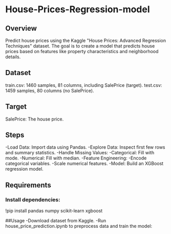 # House-Prices-Regression-model
## Overview
Predict house prices using the Kaggle "House Prices: Advanced Regression Techniques" dataset. The goal is to create a model that predicts house prices based on features like property characteristics and neighborhood details.

## Dataset
train.csv: 1460 samples, 81 columns, including SalePrice (target).
test.csv: 1459 samples, 80 columns (no SalePrice).
## Target
SalePrice: The house price.
## Steps

-Load Data: Import data using Pandas.
-Explore Data: Inspect first few rows and summary statistics.
-Handle Missing Values: 
  -Categorical: Fill with mode.
  -Numerical: Fill with median.
-Feature Engineering:
  -Encode categorical variables. 
  -Scale numerical features.
-Model: Build an XGBoost regression model.

## Requirements
### Install dependencies:
!pip install pandas numpy scikit-learn xgboost

##Usage
-Download dataset from Kaggle.
-Run house_price_prediction.ipynb to preprocess data and train the model:
